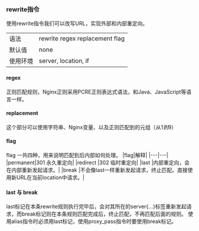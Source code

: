 ### rewrite指令

使用rewrite指令我们可以改写URL，实现外部和内部重定向。

| | |
|---|---|
|语法 | rewrite regex replacement flag |
|默认值 | none |
|使用环境 | server, location, if | 

#### regex 
正则匹配规则，Nginx正则采用PCRE正则表达式语法，和Java、JavaScript等语言一样。

#### replacement 
这个部分可以使用字符串、Nginx变量、以及正则匹配到的元组（从$1到$9）

#### flag
flag 一共四种，用来说明匹配到后内部如何处理。
|flag|解释|
|---|---|
|permanent|301 永久重定向|
|redirect |302 临时重定向|
|last     |内部重定向，会在内部重新发起请求。|
|break    |不会像last一样重新发起请求，终止匹配。直接使用新URL在当前location中请求。|


#### last 与 break 
last标记在本条rewrite规则执行完毕后，会对其所在的server{...}标签重新发起请求，而break标记则在本条规则匹配完成后，终止匹配，不再匹配后面的规则。 
使用alias指令时必须用last标记，使用proxy_pass指令时要使用break标记。

